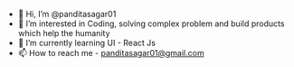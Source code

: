 - 👋 Hi, I’m @panditasagar01
- 👀 I’m interested in Coding, solving complex problem and build products which help the humanity
- 🌱 I’m currently learning UI - React Js
- 📫 How to reach me - panditasagar01@gmail.com

<!---
panditasagar01/panditasagar01 is a ✨ special ✨ repository because its `README.md` (this file) appears on your GitHub profile.
You can click the Preview link to take a look at your changes.
--->
